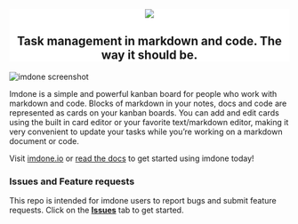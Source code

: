 <div align="center" style="background-color: white;">
  <a href="https://imdone.io">
    <img src="https://cloud.githubusercontent.com/assets/233505/20074358/834b497e-a4f5-11e6-9445-344262df3276.png"/>
  </a>

  <br/>
  <h2 align="center">Task management in markdown and code. The way it should be.</h2>
</div>

![imdone screenshot](https://imdone.io/docs/images/card-anatomy.png)

Imdone is a simple and powerful kanban board for people who work with markdown and code. Blocks of markdown in your notes, docs and code are represented as cards on your kanban boards. You can add and edit cards using the built in card editor or your favorite text/markdown editor, making it very convenient to update your tasks while you’re working on a markdown document or code.

Visit [imdone.io](https://imdone.io) or [read the docs](https://imdone.io/docs) to get started using imdone today!

### Issues and Feature requests
This repo is intended for imdone users to report bugs and submit feature requests.  Click on the [**Issues**](https://github.com/imdone/imdone/issues) tab to get started.


